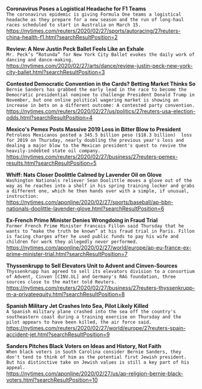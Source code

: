 **Coronavirus Poses a Logistical Headache for F1 Teams**\
`The coronavirus epidemic is giving Formula One teams a logistical headache as they prepare for a new season and the run of long-haul races scheduled to start in Australia on March 15.`\
https://nytimes.com/reuters/2020/02/27/sports/autoracing/27reuters-china-health-f1.html?searchResultPosition=2

**Review: A New Justin Peck Ballet Feels Like an Exhale**\
`Mr. Peck’s “Rotunda” for New York City Ballet evokes the daily work of dancing and dance-making.`\
https://nytimes.com/2020/02/27/arts/dance/review-justin-peck-new-york-city-ballet.html?searchResultPosition=3

**Contested Democratic Convention in the Cards? Betting Market Thinks So**\
`Bernie Sanders has grabbed the early lead in the race to become the Democratic presidential nominee to challenge President Donald Trump in November, but one online political wagering market is showing an increase in bets on a different outcome: A contested party convention.`\
https://nytimes.com/reuters/2020/02/27/us/politics/27reuters-usa-election-odds.html?searchResultPosition=4

**Mexico's Pemex Posts Massive 2019 Loss in Bitter Blow to President**\
`Petroleos Mexicanos posted a 345.5 billion peso ($18.3 billion)  loss for 2019 on Thursday, nearly doubling the previous year's loss and dealing a major blow to the Mexican president's quest to revive the heavily-indebted state oil company.`\
https://nytimes.com/reuters/2020/02/27/business/27reuters-pemex-results.html?searchResultPosition=5

**Whiff: Nats Closer Doolittle Calmed by Lavender Oil on Glove**\
`Washington Nationals reliever Sean Doolittle moves a glove out of the way as he reaches into a shelf in his spring training locker and grabs a different one, which he then hands over with a simple, if unusual, instruction: `\
https://nytimes.com/aponline/2020/02/27/sports/baseball/ap-bbn-nationals-doolittle-lavender-glove.html?searchResultPosition=6

**Ex-French Prime Minister Denies Wrongdoing in Fraud Trial**\
`Former French Prime Minister Francois Fillon said Thursday that he wants to “make the truth be known” at his fraud trial in Paris. Fillon is facing charges after he used public funds to pay his wife and children for work they allegedly never performed.`\
https://nytimes.com/aponline/2020/02/27/world/europe/ap-eu-france-ex-prime-minister-trial.html?searchResultPosition=7

**Thyssenkrupp to Sell Elevators Unit to Advent and Cinven-Sources**\
`Thyssenkrupp has agreed to sell its elevators division to a consortium of Advent, Cinven [CINV.UL] and Germany's RAG foundation, three sources close to the matter told Reuters.`\
https://nytimes.com/reuters/2020/02/27/business/27reuters-thyssenkrupp-m-a-privateequity.html?searchResultPosition=8

**Spanish Military Jet Crashes Into Sea, Pilot Likely Killed**\
`A Spanish military plane crashed into the sea off the country's southeastern coast during a training exercise on Thursday and the pilot appears to have been killed, the air force said.`\
https://nytimes.com/reuters/2020/02/27/world/europe/27reuters-spain-accident-jet.html?searchResultPosition=9

**Sanders Pitches Black Voters on Ideas and History, Not Faith**\
`When black voters in South Carolina consider Bernie Sanders, they don't tend to think of him as the potential first Jewish president. But his distinctive take on Jewish values is still a key part of his appeal.`\
https://nytimes.com/aponline/2020/02/27/us/ap-religion-bernie-black-voters.html?searchResultPosition=10

